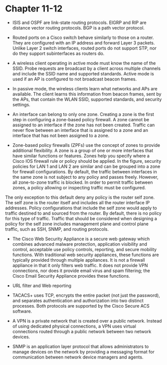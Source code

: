 # Chapter 11-12

- ISIS and OSPF are link-state routing protocols. EIGRP and RIP are distance vector routing protocols. BGP is a path vector protocol.
- Routed ports on a Cisco switch behave similarly to those on a router. They are configured with an IP address and forward Layer 3 packets. Unlike Layer 2 switch interfaces, routed ports do not support STP, nor do they support subinterfaces as routers do.

- A wireless client operating in active mode must know the name of the SSID. Probe requests are broadcast by a client across multiple channels and include the SSID name and supported standards. Active mode is used if an AP is configured to not broadcast beacon frames.

- In passive mode, the wireless clients learn what networks and APs are available. The client learns this information from beacon frames, sent by the APs, that contain the WLAN SSID, supported standards, and security settings.

- An interface can belong to only one zone. Creating a zone is the first step in configuring a zone-based policy firewall. A zone cannot be assigned to an interface if the zone has not been created. Traffic can never flow between an interface that is assigned to a zone and an interface that has not been assigned to a zone.


- Zone-based policy firewalls (ZPFs) use the concept of zones to provide additional flexibility. A zone is a group of one or more interfaces that have similar functions or features. Zones help you specify where a Cisco IOS firewall rule or policy should be applied. In the figure, security policies for LAN 1 and LAN 2 are similar and can be grouped into a zone for firewall configurations. By default, the traffic between interfaces in the same zone is not subject to any policy and passes freely. However, all zone-to-zone traffic is blocked. In order to permit traffic between zones, a policy allowing or inspecting traffic must be configured.

The only exception to this default deny any policy is the router self zone. The self zone is the router itself and includes all the router interface IP addresses. Policy configurations that include the self zone would apply to traffic destined to and sourced from the router. By default, there is no policy for this type of traffic. Traffic that should be considered when designing a policy for the self zone includes management plane and control plane traffic, such as SSH, SNMP, and routing protocols.

- The Cisco Web Security Appliance is a secure web gateway which combines advanced malware protection, application visibility and control, acceptable use policy controls, reporting, and secure mobility functions. With traditional web security appliances, these functions are typically provided through multiple appliances. It is not a firewall appliance in that it only filters web traffic. It does not provide VPN connections, nor does it provide email virus and spam filtering; the Cisco Email Security Appliance provides these functions.
- URL filter and Web reporting

- TACACS+ uses TCP, encrypts the entire packet (not just the password), and separates authentication and authorization into two distinct processes. Both protocols are supported by the Cisco Secure ACS software.

- A VPN is a private network that is created over a public network. Instead of using dedicated physical connections, a VPN uses virtual connections routed through a public network between two network devices.

- SNMP is an application layer protocol that allows administrators to manage devices on the network by providing a messaging format for communication between network device managers and agents.
